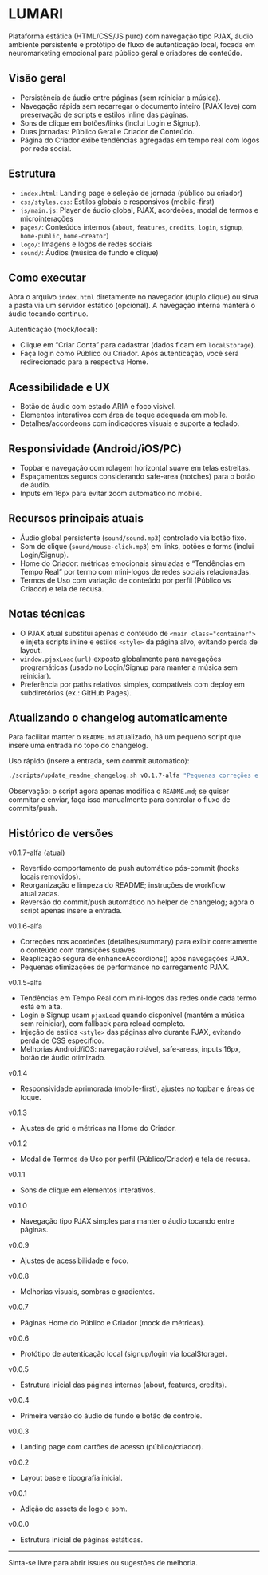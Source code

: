 # LUMARI

Plataforma estática (HTML/CSS/JS puro) com navegação tipo PJAX, áudio ambiente persistente e protótipo de fluxo de autenticação local, focada em neuromarketing emocional para público geral e criadores de conteúdo.

## Visão geral
- Persistência de áudio entre páginas (sem reiniciar a música).
- Navegação rápida sem recarregar o documento inteiro (PJAX leve) com preservação de scripts e estilos inline das páginas.
- Sons de clique em botões/links (inclui Login e Signup).
- Duas jornadas: Público Geral e Criador de Conteúdo.
- Página do Criador exibe tendências agregadas em tempo real com logos por rede social.

## Estrutura
- `index.html`: Landing page e seleção de jornada (público ou criador)
- `css/styles.css`: Estilos globais e responsivos (mobile-first)
- `js/main.js`: Player de áudio global, PJAX, acordeões, modal de termos e microinterações
- `pages/`: Conteúdos internos (`about`, `features`, `credits`, `login`, `signup`, `home-public`, `home-creator`)
- `logo/`: Imagens e logos de redes sociais
- `sound/`: Áudios (música de fundo e clique)

## Como executar
Abra o arquivo `index.html` diretamente no navegador (duplo clique) ou sirva a pasta via um servidor estático (opcional). A navegação interna manterá o áudio tocando contínuo.

Autenticação (mock/local):
- Clique em “Criar Conta” para cadastrar (dados ficam em `localStorage`).
- Faça login como Público ou Criador. Após autenticação, você será redirecionado para a respectiva Home.

## Acessibilidade e UX
- Botão de áudio com estado ARIA e foco visível.
- Elementos interativos com área de toque adequada em mobile.
- Detalhes/accordeons com indicadores visuais e suporte a teclado.

## Responsividade (Android/iOS/PC)
- Topbar e navegação com rolagem horizontal suave em telas estreitas.
- Espaçamentos seguros considerando safe-area (notches) para o botão de áudio.
- Inputs em 16px para evitar zoom automático no mobile.

## Recursos principais atuais
- Áudio global persistente (`sound/sound.mp3`) controlado via botão fixo.
- Som de clique (`sound/mouse-click.mp3`) em links, botões e forms (inclui Login/Signup).
- Home do Criador: métricas emocionais simuladas e “Tendências em Tempo Real” por termo com mini-logos de redes sociais relacionadas.
- Termos de Uso com variação de conteúdo por perfil (Público vs Criador) e tela de recusa.

## Notas técnicas
- O PJAX atual substitui apenas o conteúdo de `<main class="container">` e injeta scripts inline e estilos `<style>` da página alvo, evitando perda de layout.
- `window.pjaxLoad(url)` exposto globalmente para navegações programáticas (usado no Login/Signup para manter a música sem reiniciar).
- Preferência por paths relativos simples, compatíveis com deploy em subdiretórios (ex.: GitHub Pages).

## Atualizando o changelog automaticamente

Para facilitar manter o `README.md` atualizado, há um pequeno script que insere uma entrada no topo do changelog.

Uso rápido (insere a entrada, sem commit automático):

```sh
./scripts/update_readme_changelog.sh v0.1.7-alfa "Pequenas correções e melhorias"
```

Observação: o script agora apenas modifica o `README.md`; se quiser commitar e enviar, faça isso manualmente para controlar o fluxo de commits/push.


## Histórico de versões

v0.1.7-alfa (atual)
- Revertido comportamento de push automático pós-commit (hooks locais removidos).
- Reorganização e limpeza do README; instruções de workflow atualizadas.
- Reversão do commit/push automático no helper de changelog; agora o script apenas insere a entrada.

v0.1.6-alfa
- Correções nos acordeões (detalhes/summary) para exibir corretamente o conteúdo com transições suaves.
- Reaplicação segura de enhanceAccordions() após navegações PJAX.
- Pequenas otimizações de performance no carregamento PJAX.

v0.1.5-alfa
- Tendências em Tempo Real com mini-logos das redes onde cada termo está em alta.
- Login e Signup usam `pjaxLoad` quando disponível (mantém a música sem reiniciar), com fallback para reload completo.
- Injeção de estilos `<style>` das páginas alvo durante PJAX, evitando perda de CSS específico.
- Melhorias Android/iOS: navegação rolável, safe-areas, inputs 16px, botão de áudio otimizado.

v0.1.4
- Responsividade aprimorada (mobile-first), ajustes no topbar e áreas de toque.

v0.1.3
- Ajustes de grid e métricas na Home do Criador.

v0.1.2
- Modal de Termos de Uso por perfil (Público/Criador) e tela de recusa.

v0.1.1
- Sons de clique em elementos interativos.

v0.1.0
- Navegação tipo PJAX simples para manter o áudio tocando entre páginas.

v0.0.9
- Ajustes de acessibilidade e foco.

v0.0.8
- Melhorias visuais, sombras e gradientes.

v0.0.7
- Páginas Home do Público e Criador (mock de métricas).

v0.0.6
- Protótipo de autenticação local (signup/login via localStorage).

v0.0.5
- Estrutura inicial das páginas internas (about, features, credits).

v0.0.4
- Primeira versão do áudio de fundo e botão de controle.

v0.0.3
- Landing page com cartões de acesso (público/criador).

v0.0.2
- Layout base e tipografia inicial.

v0.0.1
- Adição de assets de logo e som.

v0.0.0
- Estrutura inicial de páginas estáticas.

---

Sinta-se livre para abrir issues ou sugestões de melhoria.
